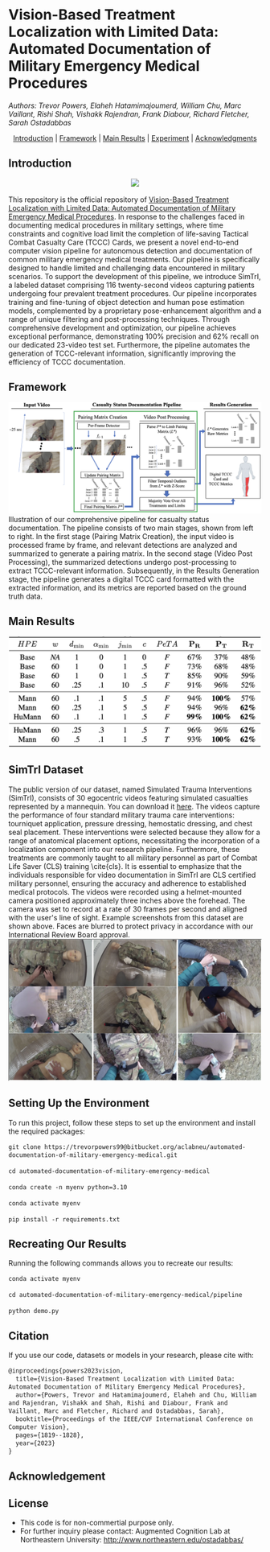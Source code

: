 # Vision-Based Treatment Localization with Limited Data: Automated Documentation of Military Emergency Medical Procedures
*Authors: Trevor Powers, Elaheh Hatamimajoumerd, William Chu, Marc Vaillant,
Rishi Shah, Vishakk Rajendran, Frank Diabour, Richard Fletcher, Sarah Ostadabbas* 

<p align="center">
  <a href="#Introduction">Introduction</a> |
  <a href="#Framework">Framework</a> |
  <a href="#Main Results">Main Results</a> |
  <a href="#Experiment">Experiment</a> |
  <a href="#Acknowledgments">Acknowledgments</a> 
</p>

## Introduction
<p align="center">
<img src="figures/video.gif" >
</p>
This repository is the official repository of <a href='https://openaccess.thecvf.com/content/ICCV2023W/ACVR/html/Powers_Vision-Based_Treatment_Localization_with_Limited_Data_Automated_Documentation_of_Military_ICCVW_2023_paper.html'>Vision-Based Treatment Localization with Limited Data: Automated Documentation of Military Emergency Medical Procedures</a>. 
In response to the challenges faced in documenting medical procedures in military settings, where time constraints and cognitive load limit the completion of life-saving Tactical Combat Casualty Care (TCCC) Cards, we present a novel end-to-end computer vision pipeline for autonomous detection and documentation of common military emergency medical treatments. Our pipeline is specifically designed to handle limited and challenging data encountered in military scenarios. To support the development of this pipeline, we introduce SimTrI, a labeled dataset comprising 116 twenty-second videos capturing patients undergoing four prevalent treatment procedures. Our pipeline incorporates training and fine-tuning of object detection and human pose estimation models, complemented by a proprietary pose-enhancement algorithm and a range of unique filtering and post-processing techniques. Through comprehensive development and optimization, our pipeline achieves exceptional performance, demonstrating 100% precision and 62% recall on our dedicated 23-video test set. Furthermore, the pipeline automates the generation of TCCC-relevant information, significantly improving the efficiency of TCCC documentation.

## Framework

![Alt Text](figures/full_pipeline_23Jun.png)
Illustration of our comprehensive pipeline for casualty status documentation. The pipeline consists of two main stages, shown from left to right. In the first stage (Pairing Matrix Creation), the input video is processed frame by frame, and relevant detections are analyzed and summarized to generate a pairing matrix. In the second stage (Video Post Processing), the summarized detections undergo post-processing to extract TCCC-relevant information. Subsequently, in the Results Generation stage, the pipeline generates a digital TCCC card formatted with the extracted information, and its metrics are reported based on the ground truth data.

## Main Results

![Alt Text](figures/results.png)
## SimTrI Dataset
The public version of our dataset, named Simulated Trauma Interventions (SimTrI), consists of 30 egocentric videos featuring simulated casualties represented by a mannequin. You can download it [here](https://coe.northeastern.edu/Research/AClab/Mansts). The videos capture the performance of four standard military trauma care interventions: tourniquet application, pressure dressing, hemostatic dressing, and chest seal placement. These interventions were selected because they allow for a range of anatomical placement options, necessitating the incorporation of a localization component into our research pipeline. Furthermore, these treatments are commonly taught to all military personnel as part of Combat Life Saver (CLS) training \cite{cls}. It is essential to emphasize that the individuals responsible for video documentation in SimTrI are CLS certified military personnel, ensuring the accuracy and adherence to established medical protocols. The videos were recorded using a helmet-mounted camera positioned approximately three inches above the forehead. The camera was set to record at a rate of 30 frames per second and aligned with the user's line of sight. Example screenshots from this dataset are shown above. Faces are blurred to protect privacy in accordance with our International Review Board approval.
![Alt Text](figures/SimTrI_exps.png)

## Setting Up the Environment

To run this project, follow these steps to set up the environment and install the required packages:

```
git clone https://trevorpowers99@bitbucket.org/aclabneu/automated-documentation-of-military-emergency-medical.git

cd automated-documentation-of-military-emergency-medical

conda create -n myenv python=3.10

conda activate myenv

pip install -r requirements.txt
```

## Recreating Our Results

Running the following commands allows you to recreate our results:

```
conda activate myenv

cd automated-documentation-of-military-emergency-medical/pipeline

python demo.py

```

## Citation

If you use our code, datasets or models in your research, please cite with:

```
@inproceedings{powers2023vision,
  title={Vision-Based Treatment Localization with Limited Data: Automated Documentation of Military Emergency Medical Procedures},
  author={Powers, Trevor and Hatamimajoumerd, Elaheh and Chu, William and Rajendran, Vishakk and Shah, Rishi and Diabour, Frank and Vaillant, Marc and Fletcher, Richard and Ostadabbas, Sarah},
  booktitle={Proceedings of the IEEE/CVF International Conference on Computer Vision},
  pages={1819--1828},
  year={2023}
}
```
## Acknowledgement

## License 
* This code is for non-commertial purpose only. 
* For further inquiry please contact: Augmented Cognition Lab at Northeastern University: http://www.northeastern.edu/ostadabbas/ 
